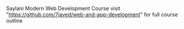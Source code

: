 Saylani Modern Web Development Course visit "https://github.com/7javed/web-and-app-development" for full course outline
